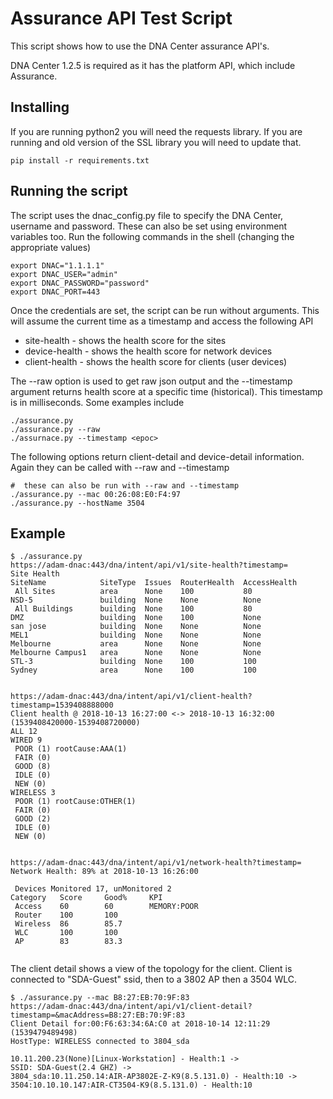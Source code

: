 # Assurance API Test Script
This script shows how to use the DNA Center assurance API's.

DNA Center 1.2.5 is required as it has the platform API, which include Assurance.

## Installing
If you are running python2 you will need the requests library.  If you are running and old version of the SSL library you will 
need to update that.
```buildoutcfg
pip install -r requirements.txt

```
## Running the script
The script uses the dnac_config.py file to specify the DNA Center, username and password.
These can also be set using environment variables too.  Run the following commands in the shell (changing the appropriate values)

```buildoutcfg
export DNAC="1.1.1.1"
export DNAC_USER="admin"
export DNAC_PASSWORD="password"
export DNAC_PORT=443

```

Once the credentials are set, the script can be run without arguments.  This will assume the current time as a timestamp and access the 
following API
- site-health - shows the health score for the sites
- device-health - shows the health score for network devices
- client-health - shows the health score for clients (user devices)

The --raw option is used to get raw json output and the --timestamp argument returns health score at a specific time (historical).  This timestamp is in milliseconds.
Some examples include
```buildoutcfg
./assurance.py
./assurance.py --raw
./assurnace.py --timestamp <epoc>
```

The following options return client-detail and device-detail information.  Again they can be called with --raw and --timestamp
```
#  these can also be run with --raw and --timestamp
./assurance.py --mac 00:26:08:E0:F4:97
./assurance.py --hostName 3504

```

## Example
```buildoutcfg
$ ./assurance.py
https://adam-dnac:443/dna/intent/api/v1/site-health?timestamp=
Site Health
SiteName            SiteType  Issues  RouterHealth  AccessHealth  
 All Sites          area      None    100           80            
NSD-5               building  None    None          None          
 All Buildings      building  None    100           80            
DMZ                 building  None    100           None          
san jose            building  None    None          None          
MEL1                building  None    None          None          
Melbourne           area      None    None          None          
Melbourne Campus1   area      None    None          None          
STL-3               building  None    100           100           
Sydney              area      None    100           100           


https://adam-dnac:443/dna/intent/api/v1/client-health?timestamp=1539408888000
Client health @ 2018-10-13 16:27:00 <-> 2018-10-13 16:32:00 (1539408420000-1539408720000)
ALL 12
WIRED 9
 POOR (1) rootCause:AAA(1)
 FAIR (0) 
 GOOD (8) 
 IDLE (0) 
 NEW (0) 
WIRELESS 3
 POOR (1) rootCause:OTHER(1)
 FAIR (0) 
 GOOD (2) 
 IDLE (0) 
 NEW (0) 


https://adam-dnac:443/dna/intent/api/v1/network-health?timestamp=
Network Health: 89% at 2018-10-13 16:26:00

 Devices Monitored 17, unMonitored 2
Category   Score     Good%     KPI
 Access    60        60        MEMORY:POOR  
 Router    100       100       
 Wireless  86        85.7  
 WLC       100       100       
 AP        83        83.3 


```

The client detail shows a view of the topology for the client.  Client is connected to "SDA-Guest" ssid, then to a 3802 AP then a 3504 WLC.

```buildoutcfg
$ ./assurance.py --mac B8:27:EB:70:9F:83
https://adam-dnac:443/dna/intent/api/v1/client-detail?timestamp=&macAddress=B8:27:EB:70:9F:83
Client Detail for:00:F6:63:34:6A:C0 at 2018-10-14 12:11:29 (1539479489498)
HostType: WIRELESS connected to 3804_sda

10.11.200.23(None)[Linux-Workstation] - Health:1 ->
SSID: SDA-Guest(2.4 GHZ) ->
3804_sda:10.11.250.14:AIR-AP3802E-Z-K9(8.5.131.0) - Health:10 ->
3504:10.10.10.147:AIR-CT3504-K9(8.5.131.0) - Health:10

```
